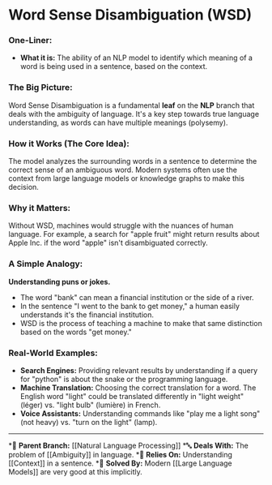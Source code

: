# Word Sense Disambiguation (WSD)

### One-Liner:
*   **What it is:** The ability of an NLP model to identify which meaning of a word is being used in a sentence, based on the context.

### The Big Picture:
Word Sense Disambiguation is a fundamental **leaf** on the **NLP** branch that deals with the ambiguity of language. It's a key step towards true language understanding, as words can have multiple meanings (polysemy).

### How it Works (The Core Idea):
The model analyzes the surrounding words in a sentence to determine the correct sense of an ambiguous word. Modern systems often use the context from large language models or knowledge graphs to make this decision.

### Why it Matters:
Without WSD, machines would struggle with the nuances of human language. For example, a search for "apple fruit" might return results about Apple Inc. if the word "apple" isn't disambiguated correctly.

### A Simple Analogy:
**Understanding puns or jokes.**
*   The word "bank" can mean a financial institution or the side of a river.
*   In the sentence "I went to the bank to get money," a human easily understands it's the financial institution.
*   WSD is the process of teaching a machine to make that same distinction based on the words "get money."

### Real-World Examples:
*   **Search Engines:** Providing relevant results by understanding if a query for "python" is about the snake or the programming language.
*   **Machine Translation:** Choosing the correct translation for a word. The English word "light" could be translated differently in "light weight" (léger) vs. "light bulb" (lumière) in French.
*   **Voice Assistants:** Understanding commands like "play me a light song" (not heavy) vs. "turn on the light" (lamp).

---
*🌳 **Parent Branch:** [[Natural Language Processing]]
*🔤 **Deals With:** The problem of [[Ambiguity]] in language.
*🧠 **Relies On:** Understanding [[Context]] in a sentence.
*🤖 **Solved By:** Modern [[Large Language Models]] are very good at this implicitly.
